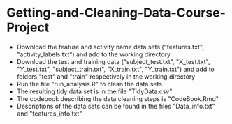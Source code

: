 # Getting-and-Cleaning-Data-Course-Project

* Download the feature and activity name data sets ("features.txt", "activity_labels.txt") and add to the working directory
* Download the test and training data ("subject_test.txt", "X_test.txt", "Y_test.txt", "subject_train.txt", "X_train.txt", "Y_train.txt") and add to folders "test" and "train" respectively in the working directory
* Run the file "run_analysis.R" to clean the data sets
* The resulting tidy data set is in the file "TidyData.csv"
* The codebook describing the data cleaning steps is "CodeBook.Rmd"
* Descriptions of the data sets can be found in the files "Data_info.txt" and "features_info.txt"
